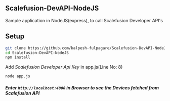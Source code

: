 ## Scalefusion-DevAPI-NodeJS
Sample application in NodeJS(express), to call Scalefusion Developer API's

## Setup
```sh
git clone https://github.com/kalpesh-fulpagare/Scalefusion-DevAPI-NodeJS.git
cd Scalefusion-DevAPI-NodeJS
npm install
```
Add *Scalefusion Developer Api Key* in app.js(Line No: 8)

```sh
node app.js
```
##### Enter `http://localhost:4000` in Browser to see the Devices fetched from Scalefusion API